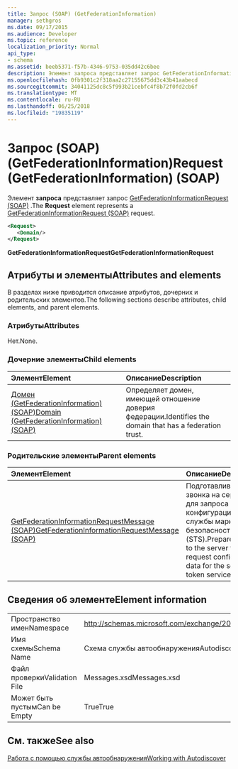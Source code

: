 ```yaml
---
title: Запрос (SOAP) (GetFederationInformation)
manager: sethgros
ms.date: 09/17/2015
ms.audience: Developer
ms.topic: reference
localization_priority: Normal
api_type:
- schema
ms.assetid: beeb5371-f57b-4346-9753-035dd42c6bee
description: Элемент запроса представляет запрос GetFederationInformationRequest (SOAP).
ms.openlocfilehash: 0fb9301c2f318aa2c27155675dd3c43b41aabecd
ms.sourcegitcommit: 34041125dc8c5f993b21cebfc4f8b72f0fd2cb6f
ms.translationtype: MT
ms.contentlocale: ru-RU
ms.lasthandoff: 06/25/2018
ms.locfileid: "19835119"
---
```

# <a name="request-getfederationinformation-soap"></a><span data-ttu-id="90bc7-103">Запрос (SOAP) (GetFederationInformation)</span><span class="sxs-lookup"><span data-stu-id="90bc7-103">Request (GetFederationInformation) (SOAP)</span></span>

<span data-ttu-id="90bc7-104">Элемент **запроса** представляет запрос [GetFederationInformationRequest (SOAP)](getfederationinformationrequest-soap.md) .</span><span class="sxs-lookup"><span data-stu-id="90bc7-104">The **Request** element represents a [GetFederationInformationRequest (SOAP)](getfederationinformationrequest-soap.md) request.</span></span> 
  
```XML
<Request>
   <Domain/>
</Request>
```

 <span data-ttu-id="90bc7-105">**GetFederationInformationRequest**</span><span class="sxs-lookup"><span data-stu-id="90bc7-105">**GetFederationInformationRequest**</span></span>
## <a name="attributes-and-elements"></a><span data-ttu-id="90bc7-106">Атрибуты и элементы</span><span class="sxs-lookup"><span data-stu-id="90bc7-106">Attributes and elements</span></span>

<span data-ttu-id="90bc7-107">В разделах ниже приводится описание атрибутов, дочерних и родительских элементов.</span><span class="sxs-lookup"><span data-stu-id="90bc7-107">The following sections describe attributes, child elements, and parent elements.</span></span>
  
### <a name="attributes"></a><span data-ttu-id="90bc7-108">Атрибуты</span><span class="sxs-lookup"><span data-stu-id="90bc7-108">Attributes</span></span>

<span data-ttu-id="90bc7-109">Нет.</span><span class="sxs-lookup"><span data-stu-id="90bc7-109">None.</span></span>
  
### <a name="child-elements"></a><span data-ttu-id="90bc7-110">Дочерние элементы</span><span class="sxs-lookup"><span data-stu-id="90bc7-110">Child elements</span></span>

|<span data-ttu-id="90bc7-111">**Элемент**</span><span class="sxs-lookup"><span data-stu-id="90bc7-111">**Element**</span></span>|<span data-ttu-id="90bc7-112">**Описание**</span><span class="sxs-lookup"><span data-stu-id="90bc7-112">**Description**</span></span>|
|:-----|:-----|
|[<span data-ttu-id="90bc7-113">Домен (GetFederationInformation) (SOAP)</span><span class="sxs-lookup"><span data-stu-id="90bc7-113">Domain (GetFederationInformation) (SOAP)</span></span>](domain-getfederationinformationsoap.md) <br/> |<span data-ttu-id="90bc7-114">Определяет домен, имеющей отношение доверия федерации.</span><span class="sxs-lookup"><span data-stu-id="90bc7-114">Identifies the domain that has a federation trust.</span></span>  <br/> |
   
### <a name="parent-elements"></a><span data-ttu-id="90bc7-115">Родительские элементы</span><span class="sxs-lookup"><span data-stu-id="90bc7-115">Parent elements</span></span>

|<span data-ttu-id="90bc7-116">**Элемент**</span><span class="sxs-lookup"><span data-stu-id="90bc7-116">**Element**</span></span>|<span data-ttu-id="90bc7-117">**Описание**</span><span class="sxs-lookup"><span data-stu-id="90bc7-117">**Description**</span></span>|
|:-----|:-----|
|[<span data-ttu-id="90bc7-118">GetFederationInformationRequestMessage (SOAP)</span><span class="sxs-lookup"><span data-stu-id="90bc7-118">GetFederationInformationRequestMessage (SOAP)</span></span>](getfederationinformationrequestmessage-soap.md) <br/> |<span data-ttu-id="90bc7-119">Подготавливает звонка на сервере для запроса данных конфигурации для службы маркеров безопасности (STS).</span><span class="sxs-lookup"><span data-stu-id="90bc7-119">Prepares a call to the server to request configuration data for the security token service (STS).</span></span>  <br/> |
   
## <a name="element-information"></a><span data-ttu-id="90bc7-120">Сведения об элементе</span><span class="sxs-lookup"><span data-stu-id="90bc7-120">Element information</span></span>

|||
|:-----|:-----|
|<span data-ttu-id="90bc7-121">Пространство имен</span><span class="sxs-lookup"><span data-stu-id="90bc7-121">Namespace</span></span>  <br/> |http://schemas.microsoft.com/exchange/2010/Autodiscover  <br/> |
|<span data-ttu-id="90bc7-122">Имя схемы</span><span class="sxs-lookup"><span data-stu-id="90bc7-122">Schema Name</span></span>  <br/> |<span data-ttu-id="90bc7-123">Схема службы автообнаружения</span><span class="sxs-lookup"><span data-stu-id="90bc7-123">Autodiscover schema</span></span>  <br/> |
|<span data-ttu-id="90bc7-124">Файл проверки</span><span class="sxs-lookup"><span data-stu-id="90bc7-124">Validation File</span></span>  <br/> |<span data-ttu-id="90bc7-125">Messages.xsd</span><span class="sxs-lookup"><span data-stu-id="90bc7-125">Messages.xsd</span></span>  <br/> |
|<span data-ttu-id="90bc7-126">Может быть пустым</span><span class="sxs-lookup"><span data-stu-id="90bc7-126">Can be Empty</span></span>  <br/> |<span data-ttu-id="90bc7-127">True</span><span class="sxs-lookup"><span data-stu-id="90bc7-127">True</span></span>  <br/> |
   
## <a name="see-also"></a><span data-ttu-id="90bc7-128">См. также</span><span class="sxs-lookup"><span data-stu-id="90bc7-128">See also</span></span>



[<span data-ttu-id="90bc7-129">Работа с помощью службы автообнаружения</span><span class="sxs-lookup"><span data-stu-id="90bc7-129">Working with Autodiscover</span></span>](http://msdn.microsoft.com/library/39726b67-2eb2-451b-9307-cfd0b518b55c%28Office.15%29.aspx)

